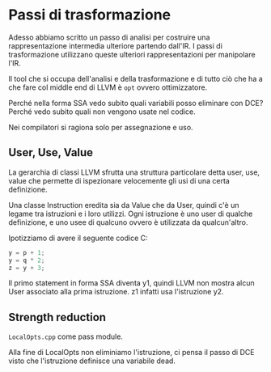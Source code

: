 # Passi di trasformazione

Adesso abbiamo scritto un passo di analisi per costruire una rappresentazione intermedia ulteriore partendo dall'IR.
I passi di trasformazione utilizzano queste ulteriori rappresentazioni per manipolare l'IR.

Il tool che si occupa dell'analisi e della trasformazione e di tutto ciò che ha a che fare col middle end di LLVM è
`opt` ovvero ottimizzatore.

Perché nella forma SSA vedo subito quali variabili posso eliminare con DCE? Perché vedo subito quali non vengono usate
nel codice.

Nei compilatori si ragiona solo per assegnazione e uso.

## User, Use, Value

La gerarchia di classi LLVM sfrutta una struttura particolare detta user, use, value che permette di ispezionare velocemente
gli usi di una certa definizione.

Una classe Instruction eredita sia da Value che da User, quindi c'è un legame tra istruzioni e i loro utilizzi.
Ogni istruzione è uno user di qualche definizione, e uno usee di qualcuno ovvero è utilizzata da qualcun'altro.

Ipotizziamo di avere il seguente codice C:

```c
y = p + 1;
y = q * 2;
z = y + 3;
```

Il primo statement in forma SSA diventa y1, quindi LLVM non mostra alcun User associato alla prima istruzione. z1
infatti usa l'istruzione y2.

## Strength reduction

`LocalOpts.cpp` come pass module.

Alla fine di LocalOpts non eliminiamo l'istruzione, ci pensa il passo di DCE visto che l'istruzione definisce una
variabile dead.
